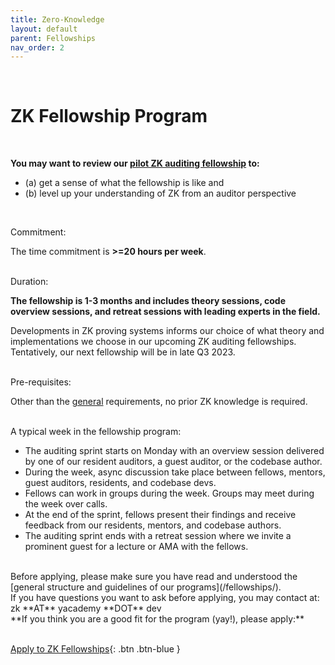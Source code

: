 ```yaml
---
title: Zero-Knowledge
layout: default
parent: Fellowships
nav_order: 2
---
```

<br>

# ZK Fellowship Program

<br>

**You may want to review our [pilot ZK auditing fellowship](/fellowships/zBlock1) to:** 
- (a) get a sense of what the fellowship is like and 
- (b) level up your understanding of ZK from an auditor perspective

<br>

<span class="fs-5"><span class="fw-700"><span class="text-blue-100">Commitment:</span></span></span> 

The time commitment is **>=20 hours per week**.

<br>
<span class="fs-5"><span class="fw-700"><span class="text-blue-100">Duration:</span></span></span> 


<b>The fellowship is 1-3 months and includes theory sessions, code overview sessions, and retreat sessions with leading experts in the field. </b>

Developments in ZK proving systems informs our choice of what theory and implementations we choose in our upcoming ZK auditing fellowships. Tentatively, our next fellowship will be in late Q3 2023.

<br>
<span class="fs-5"><span class="fw-700"><span class="text-blue-100">Pre-requisites:</span></span></span> 

Other than the [general](/fellowships) requirements, no prior ZK knowledge is required. 

<br>
<span class="fs-5"><span class="fw-700"><span class="text-blue-100">A typical week in the fellowship program:</span></span></span>


- The auditing sprint starts on Monday with an overview session delivered by one of our resident auditors, a guest auditor, or the codebase author.
- During the week, async discussion take place between fellows, mentors, guest auditors, residents, and codebase devs.
- Fellows can work in groups during the week. Groups may meet during the week over calls.
- At the end of the sprint, fellows present their findings and receive feedback from our residents, mentors, and codebase authors.
- The auditing sprint ends with a retreat session where we invite a prominent guest for a lecture or AMA with the fellows.

<br>
Before applying, please make sure you have read and understood the [general structure and guidelines of our programs](/fellowships/).

<br>
If you have questions you want to ask before applying, you may contact at: <br>zk **AT** yacademy **DOT** dev 

<br>
**If you think you are a good fit for the program (yay!), please apply:**
<br><br>

<span class="fs-8"> [Apply to ZK Fellowships](/fellowships/zk-application){: .btn .btn-blue } </span> &nbsp;



